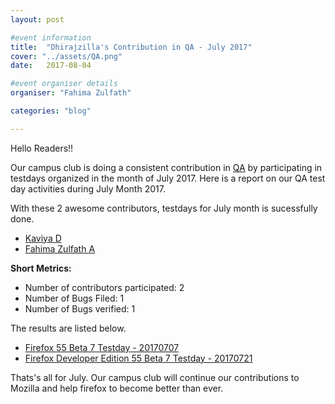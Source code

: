 ```yaml
---
layout: post

#event information
title:  "Dhirajzilla's Contribution in QA - July 2017"
cover: "../assets/QA.png"
date:   2017-08-04

#event organiser details
organiser: "Fahima Zulfath"

categories: "blog"

---
```


Hello Readers!!

 Our campus club is doing a consistent contribution in [QA](http://quality.mozilla.org/) by participating in testdays organized in the month of July 2017. Here is a report on our QA  test day activities during July Month 2017.

With these 2 awesome contributors, testdays for July month is sucessfully done.
  
* [Kaviya D](https://twitter.com/) 
* [Fahima Zulfath A](https://twitter.com/FahimaZulfath) 

**Short Metrics:**

* Number of contributors participated: 2
* Number of Bugs Filed: 1
* Number of Bugs verified: 1


The results are listed below.

* [Firefox 55 Beta 7 Testday - 20170707](https://public.etherpad-mozilla.org/p/MozillaIN_QA_Firefox_55_Beta_7_Testday)
* [Firefox Developer Edition 55 Beta 7 Testday - 20170721](https://public.etherpad-mozilla.org/p/MozillaIN_QA_Firefox_55_Beta_4_Testday)

Thats's all for July. 
Our campus club will continue our contributions to Mozilla and help firefox to become better than ever.
